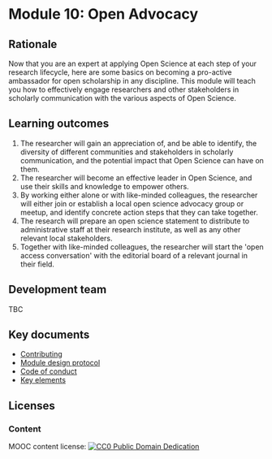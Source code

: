 # Module 10: Open Advocacy

## Rationale <a name="Rationale"></a>

Now that you are an expert at applying Open Science at each step of your research lifecycle, here are some basics on becoming a pro-active ambassador for open scholarship in any discipline. This module will teach you how to effectively engage researchers and other stakeholders in scholarly communication with the various aspects of Open Science.


## Learning outcomes <a name="Learning outcomes"></a>

1. The researcher will gain an appreciation of, and be able to identify, the diversity of different communities and stakeholders in scholarly communication, and the potential impact that Open Science can have on them.
1. The researcher will become an effective leader in Open Science, and use their skills and knowledge to empower others.
1. By working either alone or with like-minded colleagues, the researcher will either join or establish a local open science advocacy group or meetup, and identify concrete action steps that they can take together.
1. The research will prepare an open science statement to distribute to administrative staff at their research institute, as well as any other relevant local stakeholders.
1. Together with like-minded colleagues, the researcher will start the 'open access conversation' with the editorial board of a relevant journal in their field.

## Development team
TBC

## Key documents <a name="Key documents"></a>

- [Contributing](CONTRIBUTING.md)
- [Module design protocol](https://github.com/OpenScienceMOOC/Module-10-Open-Advocacy/tree/master/production_toolkit/MODULE_DESIGN_PROTOCOL.md)
- [Code of conduct](CODE_OF_CONDUCT.md)
- [Key elements](key_elements.md)


## Licenses <a name="Licenses"></a>

### Content 
MOOC content license: [![CC0 Public Domain Dedication](https://img.shields.io/badge/License-CC0%201.0-lightgrey.svg)](https://creativecommons.org/publicdomain/zero/1.0/)